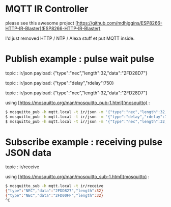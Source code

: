 # MQTT IR Controller

please see this awesome project [https://github.com/mdhiggins/ESP8266-HTTP-IR-Blaster](ESP8266-HTTP-IR-Blaster)

I'd just removed HTTP / NTP / Alexa stuff et put MQTT inside.

# Publish example : pulse wait pulse

topic  : ir/json
payload: {"type":"nec","length":32,"data":"2FD28D7"}

topic  : ir/json
payload: {"type":"delay","rdelay":750}

topic  : ir/json
payload: {"type":"nec","length":32,"data":"2FD28D7"}

using [https://mosquitto.org/man/mosquitto_pub-1.html](mosquitto) :
```bash
$ mosquitto_pub -h mqtt.local -t ir/json -m '{"type":"nec","length":32,"data":"2FD28D7"}'
$ mosquitto_pub -h mqtt.local -t ir/json -m '{"type":"delay","rdelay":750}'
$ mosquitto_pub -h mqtt.local -t ir/json -m '{"type":"nec","length":32,"data":"2FD28D7"}'
```

# Subscribe example : receiving pulse JSON data

topic  : ir/receive

using [https://mosquitto.org/man/mosquitto_sub-1.html](mosquitto) :
```bash
$ mosquitto_sub -h mqtt.local -t ir/receive
{"type":"NEC","data":"2FDD827","length":32}
{"type":"NEC","data":"2FD00FF","length":32}
^C
```